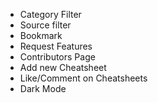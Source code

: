 - Category Filter
- Source filter
- Bookmark
- Request Features
- Contributors Page
- Add new Cheatsheet
- Like/Comment on Cheatsheets
- Dark Mode
